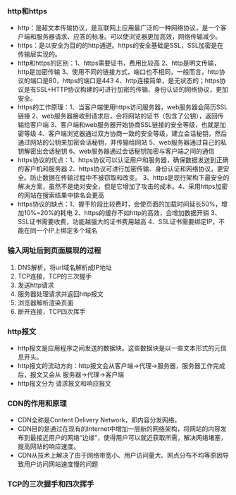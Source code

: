 ### http和https
- http：是超文本传输协议，是互联网上应用最广泛的一种网络协议，是一个客户端和服务器请求、应答的标准。可以使浏览器更加高效，网络传输减少。
- https：是以安全为目的的http通道。https的安全基础是SSL，SSL加密是在传输层实现的。
- http和https的区别：1、https需要证书，费用比较高 2、http是明文传输，http是加密传输 3、使用不同的链接方式，端口也不相同，一般而言，http协议的端口是80，https的端口是443 4、http连接简单，是无状态的；https协议是有SSL+HTTP协议构建的可进行加密的传输、身份认证的网络协议，更加安全。
- https的工作原理：1、当客户端使用https访问服务器，web服务器会简历SSL链接 2、web服务器接收到请求后，会将网站的证书（包含了公钥），返回传输给客户端 3、客户端和web服务器开始协商SSL链接的安全等级，也就是加密等级 4、客户端浏览器通过双方协商一致的安全等级，建立会话秘钥，然后通过网站的公钥来加密会话秘钥，并传输给网站 5、web服务器通过自己的私钥解密出会话秘钥 6、web服务器通过会话秘钥加密与客户端之间的通信
- https协议的优点：1、https协议可以认证用户和服务器，确保数据发送到正确的客户机和服务器 2、https协议可进行加密传输、身份认证和网络协议，更安全。防止数据在传输过程中不被窃取和改变。 3、https是现行架构下最安全的解决方案，虽然不是绝对安全，但是它增加了攻击的成本。4、采用https加密的网站在搜索结果中排名会更高
- https协议的缺点：1、握手阶段比较费时，会使页面的加载时间延长50%，增加10%~20%的耗电 2、https的缓存不如http的高效，会增加数据开销 3、SSL证书需要收费，功能越强大的证书费用越高 4、SSL证书需要绑定IP，不能在同一个IP上绑定多个域名

### 输入网址后到页面展现的过程
1. DNS解析，将url域名解析成IP地址
2. TCP连接，TCP的三次握手
3. 发送http请求
4. 服务器处理请求并返回http报文
5. 浏览器解析渲染页面
6. 断开连接，TCP四次挥手

### http报文
- http报文是应用程序之间发送的数据块。这些数据块是以一些文本形式的元信息开头。
- http报文的流动方向：http报文会从客户端->代理->服务器，服务器工作完成后，报文又会从 服务器->代理->客户端
- http报文分为 请求报文和响应报文

### CDN的作用和原理
- CDN全称是Content Delivery Network，即内容分发网络。
- CDN目的是通过在现有的Internet中增加一层新的网络架构，将网站的内容发布到最接近用户的网络“边缘”，使得用户可以就近获取所需，解决网络堵塞，提高网站的响应速度。
- CDN从技术上解决了由于网络带宽小、用户访问量大、网点分布不均等原因导致用户访问网站速度慢的问题

### TCP的三次握手和四次挥手
